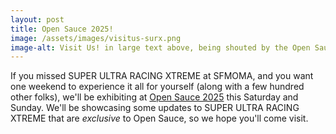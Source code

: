 ```yaml
---
layout: post
title: Open Sauce 2025!
image: /assets/images/visitus-surx.png
image-alt: Visit Us! in large text above, being shouted by the Open Sauce logo. The SUPER ULTRA RACING XTREME arcade table is in the center of the image, being sat on by the Godot Mascot. Below are the details for the event. July 18th-20th, Tickets available at OPENSAUCE.com.
---
```


If you missed SUPER ULTRA RACING XTREME at SFMOMA<!--more-->, and you want one weekend to experience it all for yourself (along with a few hundred other folks), we'll be exhibiting at [Open Sauce 2025](https://opensauce.com/) this Saturday and Sunday. We'll be showcasing some updates to SUPER ULTRA RACING XTREME that are *exclusive* to Open Sauce, so we hope you'll come visit.